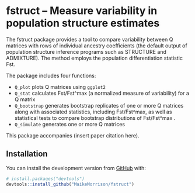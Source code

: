 
<!-- README.md is generated from README.Rmd. Please edit that file -->

# fstruct – Measure variability in population structure estimates

<!-- badges: start -->

<!-- badges: end -->

The fstruct package provides a tool to compare variability between Q
matrices with rows of individual ancestry coefficients (the default
output of population structure inference programs such as STRUCTURE and
ADMIXTURE). The method employs the population differentiation statistic
Fst.

The package includes four functions:

  - `Q_plot` plots Q matrices using `ggplot2`
  - `Q_stat` calculates Fst/Fst^max (a normalized measure of
    variability) for a Q matrix
  - `Q_bootstrap` generates bootstrap replicates of one or more Q
    matrices along with associated statistics, including Fst/Fst^max, as
    well as statistical tests to compare bootstrap distributions of
    Fst/Fst^max .
  - `Q_simulate` generates one or more Q matrices

This package accompanies (insert paper citation here).

## Installation

<!-- You can install the released version of fstruct from [CRAN](https://CRAN.R-project.org) with: -->

<!-- ``` r -->

<!-- install.packages("fstruct") -->

<!-- ``` -->

You can install the development version from
[GitHub](https://github.com/) with:

``` r
# install.packages("devtools")
devtools::install_github("MaikeMorrison/fstruct")
```

<!-- ## Example -->

<!-- This is a basic example which shows you how to solve a common problem: -->

<!-- ```{r example} -->

<!-- library(fstruct) -->

<!-- ## basic example code -->

<!-- ``` -->

<!-- What is special about using `README.Rmd` instead of just `README.md`? You can include R chunks like so: -->

<!-- ```{r cars} -->

<!-- summary(cars) -->

<!-- ``` -->

<!-- You'll still need to render `README.Rmd` regularly, to keep `README.md` up-to-date. `devtools::build_readme()` is handy for this. You could also use GitHub Actions to re-render `README.Rmd` every time you push. An example workflow can be found here: <https://github.com/r-lib/actions/tree/master/examples>. -->

<!-- You can also embed plots, for example: -->

<!-- ```{r pressure, echo = FALSE} -->

<!-- plot(pressure) -->

<!-- ``` -->

<!-- In that case, don't forget to commit and push the resulting figure files, so they display on GitHub and CRAN. -->
